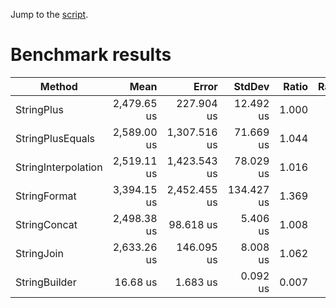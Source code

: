 Jump to the [script](Program.cs).

<!--
<style>
  th { white-space: nowrap; }
  td { white-space: nowrap; }
</style>
-->

# Benchmark results

|              Method |        Mean |        Error |     StdDev | Ratio | RatioSD |     Gen 0 |    Gen 1 | Allocated |
|-------------------- |------------:|-------------:|-----------:|------:|--------:|----------:|---------:|----------:|
|          StringPlus | 2,479.65 us |   227.904 us |  12.492 us | 1.000 |    0.00 | 5710.9375 | 996.0938 | 35,215 KB |
|    StringPlusEquals | 2,589.00 us | 1,307.516 us |  71.669 us | 1.044 |    0.03 | 5710.9375 | 996.0938 | 35,215 KB |
| StringInterpolation | 2,519.11 us | 1,423.543 us |  78.029 us | 1.016 |    0.04 | 5710.9375 | 996.0938 | 35,215 KB |
|        StringFormat | 3,394.15 us | 2,452.455 us | 134.427 us | 1.369 |    0.06 | 5710.9375 | 996.0938 | 35,215 KB |
|        StringConcat | 2,498.38 us |    98.618 us |   5.406 us | 1.008 |    0.01 | 5710.9375 | 996.0938 | 35,215 KB |
|          StringJoin | 2,633.26 us |   146.095 us |   8.008 us | 1.062 |    0.00 | 5718.7500 | 996.0938 | 35,254 KB |
|       StringBuilder |    16.68 us |     1.683 us |   0.092 us | 0.007 |    0.00 |   24.6887 |   6.9885 |    152 KB |
